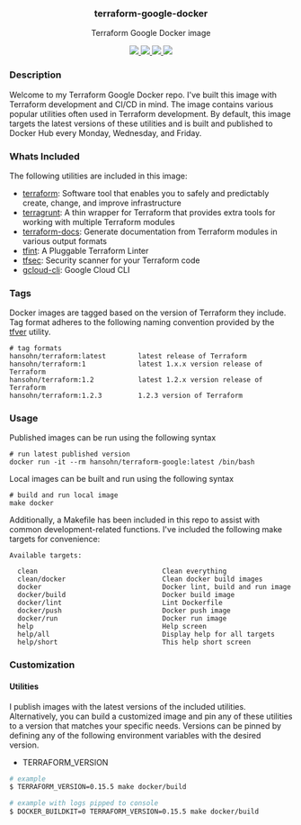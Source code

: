 <div align="center">
  <h3>terraform-google-docker</h3>
  <p>Terraform Google Docker image</p>
  <p>
    <!-- Build Status -->
    <a href="https://actions-badge.atrox.dev/hansohn/terraform-google-docker/goto?ref=main">
      <img src="https://img.shields.io/endpoint.svg?url=https%3A%2F%2Factions-badge.atrox.dev%2Fhansohn%2Fterraform-google-docker%2Fbadge%3Fref%3Dmain&style=for-the-badge">
    </a>
    <!-- Github Tag -->
    <a href="https://gitHub.com/hansohn/terraform-google-docker/tags/">
      <img src="https://img.shields.io/github/tag/hansohn/terraform-google-docker.svg?style=for-the-badge">
    </a>
    <!-- License -->
    <a href="https://github.com/hansohn/terraform-google-docker/blob/main/LICENSE">
      <img src="https://img.shields.io/github/license/hansohn/terraform-google-docker.svg?style=for-the-badge">
    </a>
    <!-- LinkedIn -->
    <a href="https://linkedin.com/in/ryanhansohn">
      <img src="https://img.shields.io/badge/-LinkedIn-black.svg?style=for-the-badge&logo=linkedin&colorB=555">
    </a>
  </p>
</div>

### Description

Welcome to my Terraform Google Docker repo. I've built this image with Terraform
development and CI/CD in mind. The image contains various popular utilities often
used in Terraform development. By default, this image targets the latest versions of
these utilities and is built and published to Docker Hub every Monday, Wednesday,
and Friday.

### Whats Included

The following utilities are included in this image:

- [terraform](https://github.com/hashicorp/terraform): Software tool that enables you to safely and predictably create, change, and improve infrastructure
- [terragrunt](https://github.com/gruntwork-io/terragrunt): A thin wrapper for Terraform that provides extra tools for working with multiple Terraform modules
- [terraform-docs](https://github.com/terraform-docs/terraform-docs): Generate documentation from Terraform modules in various output formats
- [tfint](https://github.com/terraform-linters/tflint): A Pluggable Terraform Linter
- [tfsec](https://github.com/aquasecurity/tfsec): Security scanner for your Terraform code
- [gcloud-cli](https://cloud.google.com/sdk/docs/install-sdk): Google Cloud CLI

### Tags

Docker images are tagged based on the version of Terraform they include. Tag
format adheres to the following naming convention provided by the [tfver](https://github.com/hansohn/tfver)
utility.

```
# tag formats
hansohn/terraform:latest        latest release of Terraform
hansohn/terraform:1             latest 1.x.x version release of Terraform
hansohn/terraform:1.2           latest 1.2.x version release of Terraform
hansohn/terraform:1.2.3         1.2.3 version of Terraform
```

### Usage

Published images can be run using the following syntax

```
# run latest published version
docker run -it --rm hansohn/terraform-google:latest /bin/bash
```

Local images can be built and run using the following syntax

```
# build and run local image
make docker
```

Additionally, a Makefile has been included in this repo to assist with common
development-related functions. I've included the following make targets for
convenience:

```
Available targets:

  clean                               Clean everything
  clean/docker                        Clean docker build images
  docker                              Docker lint, build and run image
  docker/build                        Docker build image
  docker/lint                         Lint Dockerfile
  docker/push                         Docker push image
  docker/run                          Docker run image
  help                                Help screen
  help/all                            Display help for all targets
  help/short                          This help short screen
```

### Customization

#### Utilities

I publish images with the latest versions of the included utilities. Alternatively,
you can build a customized image and pin any of these utilities to a version that
matches your specific needs. Versions can be pinned by defining any of the following
environment variables with the desired version.

- TERRAFORM_VERSION

```bash
# example
$ TERRAFORM_VERSION=0.15.5 make docker/build

# example with logs pipped to console
$ DOCKER_BUILDKIT=0 TERRAFORM_VERSION=0.15.5 make docker/build
```
